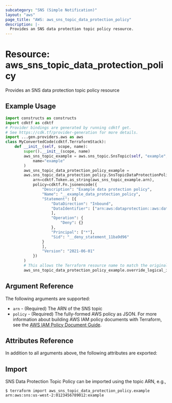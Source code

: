 ```yaml
---
subcategory: "SNS (Simple Notification)"
layout: "aws"
page_title: "AWS: aws_sns_topic_data_protection_policy"
description: |-
  Provides an SNS data protection topic policy resource.
---
```


# Resource: aws_sns_topic_data_protection_policy

Provides an SNS data protection topic policy resource

## Example Usage

```python
import constructs as constructs
import cdktf as cdktf
# Provider bindings are generated by running cdktf get.
# See https://cdk.tf/provider-generation for more details.
import ...gen.providers.aws as aws
class MyConvertedCode(cdktf.TerraformStack):
    def __init__(self, scope, name):
        super().__init__(scope, name)
        aws_sns_topic_example = aws.sns_topic.SnsTopic(self, "example",
            name="example"
        )
        aws_sns_topic_data_protection_policy_example =
        aws.sns_topic_data_protection_policy.SnsTopicDataProtectionPolicy(self, "example_1",
            arn=cdktf.Token.as_string(aws_sns_topic_example.arn),
            policy=cdktf.Fn.jsonencode({
                "Description": "Example data protection policy",
                "Name": "__example_data_protection_policy",
                "Statement": [{
                    "DataDirection": "Inbound",
                    "DataIdentifier": ["arn:aws:dataprotection::aws:data-identifier/EmailAddress"
                    ],
                    "Operation": {
                        "Deny": {}
                    },
                    "Principal": ["*"],
                    "Sid": "__deny_statement_11ba9d96"
                }
                ],
                "Version": "2021-06-01"
            })
        )
        # This allows the Terraform resource name to match the original name. You can remove the call if you don't need them to match.
        aws_sns_topic_data_protection_policy_example.override_logical_id("example")
```

## Argument Reference

The following arguments are supported:

* `arn` - (Required) The ARN of the SNS topic
* `policy` - (Required) The fully-formed AWS policy as JSON. For more information about building AWS IAM policy documents with Terraform, see the [AWS IAM Policy Document Guide](https://learn.hashicorp.com/terraform/aws/iam-policy).

## Attributes Reference

In addition to all arguments above, the following attributes are exported:

## Import

SNS Data Protection Topic Policy can be imported using the topic ARN, e.g.,

```
$ terraform import aws_sns_topic_data_protection_policy.example arn:aws:sns:us-west-2:0123456789012:example
```

<!-- cache-key: cdktf-0.17.0-pre.15 input-6f33053140163fec41ad77a403482c6d80b6892ae5a2a22993414d5a391609b5 -->